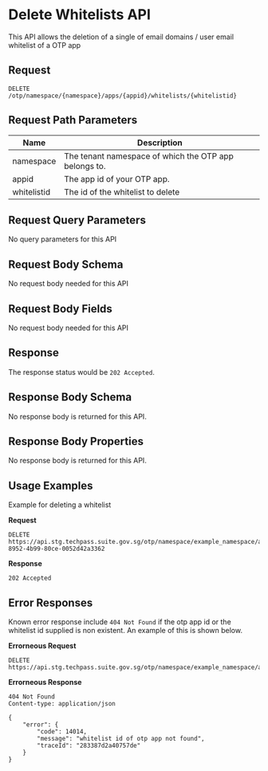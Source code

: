 # Delete Whitelists API
This API allows the deletion of a single of email domains / user email whitelist of a OTP app

## Request
```
DELETE /otp/namespace/{namespace}/apps/{appid}/whitelists/{whitelistid}
```
## Request Path Parameters
| Name        | Description                                           |
| ----------- | ----------------------------------------------------- |
| namespace   | The tenant namespace of which the OTP app belongs to. |
| appid       | The app id of your OTP app.                           |
| whitelistid | The id of the whitelist to delete                     |

## Request Query Parameters
No query parameters for this API

## Request Body Schema
No request body needed for this API

## Request Body Fields
No request body needed for this API

## Response
The response status would be `202 Accepted`.

## Response Body Schema
No response body is returned for this API.

## Response Body Properties
No response body is returned for this API.

## Usage Examples

Example for deleting a whitelist

**Request**
```http
DELETE https://api.stg.techpass.suite.gov.sg/otp/namespace/example_namespace/apps/example_app_id/whitelists/f64a12fb-8952-4b99-80ce-0052d42a3362

```
**Response**
```
202 Accepted

```
## Error Responses

Known error response include `404 Not Found` if the otp app id or the whitelist id supplied is non existent.
An example of this is shown below.

**Errorneous Request**
```http
DELETE https://api.stg.techpass.suite.gov.sg/otp/namespace/example_namespace/apps/example_app_id/whitelists/nonexistentwhitelistid
```
**Errorneous Response**
```http
404 Not Found
Content-type: application/json

{
    "error": {
        "code": 14014,
        "message": "whitelist id of otp app not found",
        "traceId": "283387d2a40757de"
    }
}
```